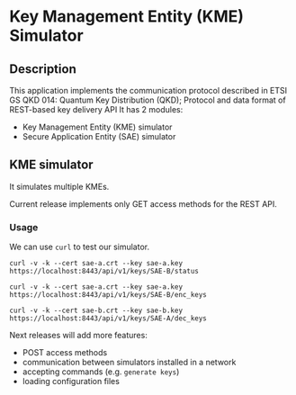 # Key Management Entity (KME) Simulator

## Description
This application implements the communication protocol described in ETSI GS QKD 014:
Quantum Key Distribution (QKD); Protocol and data format of REST-based key delivery API
It has 2 modules: 
* Key Management Entity (KME) simulator
* Secure Application Entity (SAE) simulator

## KME simulator
It simulates multiple KMEs. 

Current release implements only GET access methods for the REST API. 

### Usage
We can use `curl` to test our simulator.

`curl -v -k --cert sae-a.crt --key sae-a.key https://localhost:8443/api/v1/keys/SAE-B/status`

`curl -v -k --cert sae-a.crt --key sae-a.key https://localhost:8443/api/v1/keys/SAE-B/enc_keys`

`curl -v -k --cert sae-b.crt --key sae-b.key https://localhost:8443/api/v1/keys/SAE-A/dec_keys`

Next releases will add more features:
* POST access methods
* communication between simulators installed in a network 
* accepting commands (e.g. `generate keys`)
* loading configuration files
